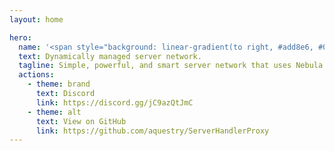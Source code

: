 ```yaml
---
layout: home

hero:
  name: '<span style="background: linear-gradient(to right, #add8e6, #00008b); -webkit-background-clip: text; color: transparent;">Voasis - Nebula</span>'
  text: Dynamically managed server network.
  tagline: Simple, powerful, and smart server network that uses Nebula.
  actions:
    - theme: brand
      text: Discord
      link: https://discord.gg/jC9azQtJmC
    - theme: alt
      text: View on GitHub
      link: https://github.com/aquestry/ServerHandlerProxy
---
```

